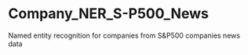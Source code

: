 # Company_NER_S-P500_News
Named entity recognition for companies from S&amp;P500 companies news data
